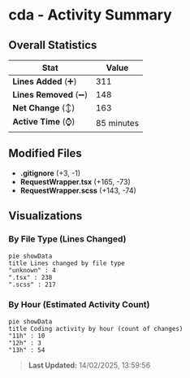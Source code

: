 # cda - Activity Summary 

## Overall Statistics

| Stat                   | Value                                                             |
| ---------------------- | ----------------------------------------------------------------- |
| **Lines Added** (➕)   | 311                                          |
| **Lines Removed** (➖) | 148                                        |
| **Net Change** (↕)    | 163                |
| **Active Time** (⌚)   | 85 minutes |


## Modified Files
- **.gitignore** (+3, -1)
- **RequestWrapper.tsx** (+165, -73)
- **RequestWrapper.scss** (+143, -74)

## Visualizations

### By File Type (Lines Changed)

```mermaid
pie showData
title Lines changed by file type
"unknown" : 4
".tsx" : 238
".scss" : 217
```

### By Hour (Estimated Activity Count)

```mermaid
pie showData
title Coding activity by hour (count of changes)
"11h" : 10
"12h" : 3
"13h" : 54
```


> **Last Updated:** 14/02/2025, 13:59:56